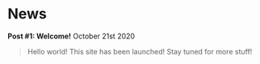 # News

**Post \#1: Welcome!** October 21st 2020
> Hello world! This site has been launched! Stay tuned for more stuff!

